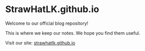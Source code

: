 # StrawHatLK.github.io

Welcome to our official blog repository!

This is where we keep our notes. We hope you find them useful.

Visit our site: [strawhatlk.github.io](https://strawhatlk.github.io/)
